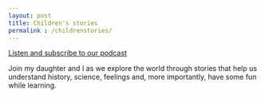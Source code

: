 ```yaml
---
layout: post
title: Children's stories
permalink : /childrenstories/
---
```

[Listen and subscribe to our podcast](https://open.spotify.com/show/494KDFYrilVSSlCDshu7qt?si=e78901e829f645a9)

Join my daughter and I as we explore the world through stories that help us understand history, science, feelings and, more importantly, have some fun while learning. 



